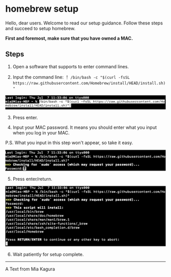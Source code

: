 # homebrew setup

Hello, dear users. Welcome to read our setup guidance. Follow these steps and succeed to setup homebrew.

**First and foremost, make sure that you have owned a MAC.**



## Steps

1. Open a software that supports to enter command lines.
 
2. Input the command line:
！ 
`/bin/bash -c "$(curl -fsSL https://raw.githubusercontent.com/Homebrew/install/HEAD/install.sh)"`


 ![Setup-homebrew-step2](./images/setup-homebrew-step2.png)
 
3. Press enter.

4. Input your MAC password. It means you should enter what you input when you log in your MAC.

P.S. What you input in this step won't appear, so take it easy.

 ![Setup-homebrew-step4](./images/setup-homebrew-step4.png)
 
5. Press enter/return.

 ![Setup-homebrew-step5](./images/setup-homebrew-step5.png)
 
6. Wait patiently for setup complete.


---

A Text from Mia Kagura

